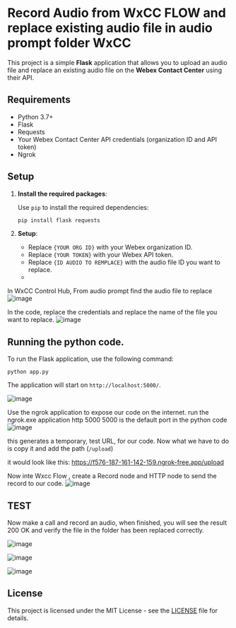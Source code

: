 
# Record Audio from WxCC FLOW and replace existing audio file in audio prompt folder WxCC 

This project is a simple **Flask** application that allows you to upload an audio file and replace an existing audio file on the **Webex Contact Center** using their API.

## Requirements

- Python 3.7+
- Flask
- Requests
- Your Webex Contact Center API credentials (organization ID and API token)
- Ngrok

## Setup

1. **Install the required packages**:

   Use `pip` to install the required dependencies:
   ```bash
   pip install flask requests
   ```

2. **Setup**:
   - Replace `{YOUR ORG ID}` with your Webex organization ID.
   - Replace `{YOUR TOKEN}` with your Webex API token.
   - Replace `{ID AUDIO TO REMPLACE}` with the audio file ID you want to replace.
   - 
In WxCC Control Hub, From audio prompt find the audio file to replace
![image](https://github.com/user-attachments/assets/9420ed66-92aa-4c23-a4f4-bd6c411471dc)

In the code, replace the credentials and replace the name of the file you want to replace.
![image](https://github.com/user-attachments/assets/a2a52806-65cb-44c6-91d4-b455da84eeb8)


## Running the python code.

To run the Flask application, use the following command:

```
python app.py
```

The application will start on `http://localhost:5000/`.

![image](https://github.com/user-attachments/assets/26d17682-8762-40f8-a6b5-48bad5b5ae7b)

Use the ngrok application to expose our code on the internet.
run the ngrok.exe application http 5000
5000 is the default port in the python code
![image](https://github.com/user-attachments/assets/d88d52a4-cf9e-4f90-987a-bba7124b08d6)

this generates a temporary, test URL, for our code.
Now what we have to do is copy it and add the path (`/upload`)

it would look like this: https://f576-187-161-142-159.ngrok-free.app/upload 

Now inte Wxcc Flow , create a Record node and HTTP node to send the record to our code.
![image](https://github.com/user-attachments/assets/158dc002-3870-4120-91d5-c5973ab230f3)

## TEST

Now make a call and record an audio, when finished, you will see the result 200 OK and verify the file in the folder has been replaced correctly.

![image](https://github.com/user-attachments/assets/8ce88108-1c31-4245-9875-27e8f61beba1)

![image](https://github.com/user-attachments/assets/78b5ed0f-698b-41eb-8aee-83110b2ba6c5)

![image](https://github.com/user-attachments/assets/ca8fcbe6-1c22-4d9a-8c9b-8dafa4189a85)



## License

This project is licensed under the MIT License - see the [LICENSE](LICENSE) file for details.
